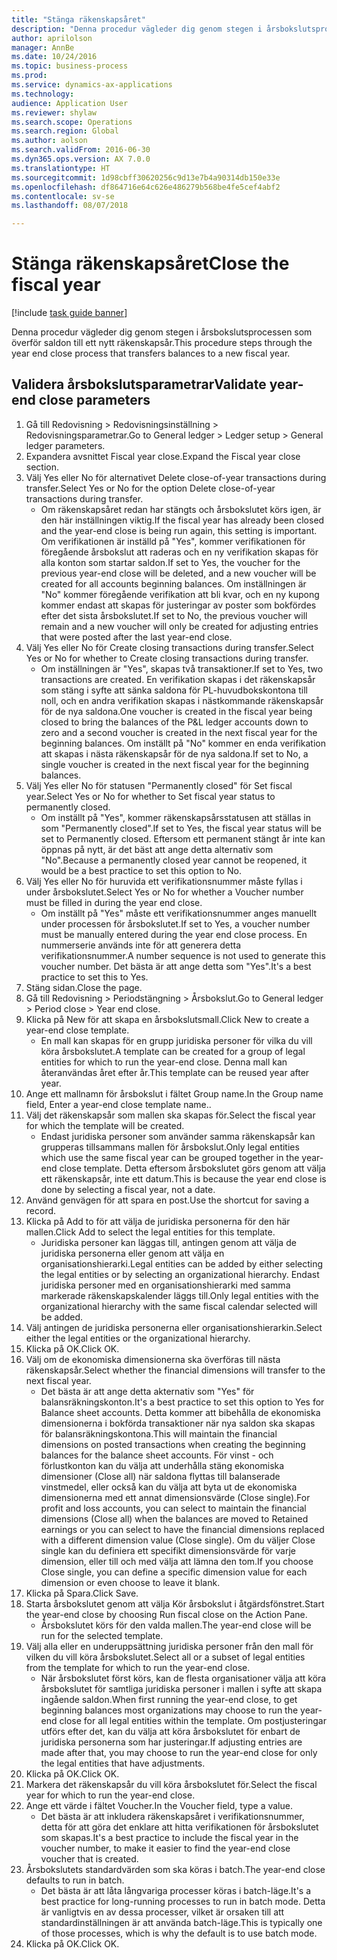 ```yaml
--- 
title: "Stänga räkenskapsåret"
description: "Denna procedur vägleder dig genom stegen i årsbokslutsprocessen som överför saldon till ett nytt räkenskapsår."
author: aprilolson
manager: AnnBe
ms.date: 10/24/2016
ms.topic: business-process
ms.prod: 
ms.service: dynamics-ax-applications
ms.technology: 
audience: Application User
ms.reviewer: shylaw
ms.search.scope: Operations
ms.search.region: Global
ms.author: aolson
ms.search.validFrom: 2016-06-30
ms.dyn365.ops.version: AX 7.0.0
ms.translationtype: HT
ms.sourcegitcommit: 1d98cbff30620256c9d13e7b4a90314db150e33e
ms.openlocfilehash: df864716e64c626e486279b568be4fe5cef4abf2
ms.contentlocale: sv-se
ms.lasthandoff: 08/07/2018

---
```

# <a name="close-the-fiscal-year"></a><span data-ttu-id="ab339-103">Stänga räkenskapsåret</span><span class="sxs-lookup"><span data-stu-id="ab339-103">Close the fiscal year</span></span>

[!include [task guide banner](../../includes/task-guide-banner.md)]

<span data-ttu-id="ab339-104">Denna procedur vägleder dig genom stegen i årsbokslutsprocessen som överför saldon till ett nytt räkenskapsår.</span><span class="sxs-lookup"><span data-stu-id="ab339-104">This procedure steps through the year end close process that transfers balances to a new fiscal year.</span></span>


## <a name="validate-year-end-close-parameters"></a><span data-ttu-id="ab339-105">Validera årsbokslutsparametrar</span><span class="sxs-lookup"><span data-stu-id="ab339-105">Validate year-end close parameters</span></span>
1. <span data-ttu-id="ab339-106">Gå till Redovisning > Redovisningsinställning > Redovisningsparametrar.</span><span class="sxs-lookup"><span data-stu-id="ab339-106">Go to General ledger > Ledger setup > General ledger parameters.</span></span>
2. <span data-ttu-id="ab339-107">Expandera avsnittet Fiscal year close.</span><span class="sxs-lookup"><span data-stu-id="ab339-107">Expand the Fiscal year close section.</span></span>
3. <span data-ttu-id="ab339-108">Välj Yes eller No för alternativet Delete close-of-year transactions during transfer.</span><span class="sxs-lookup"><span data-stu-id="ab339-108">Select Yes or No for the option Delete close-of-year transactions during transfer.</span></span>
    * <span data-ttu-id="ab339-109">Om räkenskapsåret redan har stängts och årsbokslutet körs igen, är den här inställningen viktig.</span><span class="sxs-lookup"><span data-stu-id="ab339-109">If the fiscal year has already been closed and the year-end close is being run again, this setting is important.</span></span> <span data-ttu-id="ab339-110">Om verifikationen är inställd på "Yes", kommer verifikationen för föregående årsbokslut att raderas och en ny verifikation skapas för alla konton som startar saldon.</span><span class="sxs-lookup"><span data-stu-id="ab339-110">If set to Yes, the voucher for the previous year-end close will be deleted, and a new voucher will be created for all accounts beginning balances.</span></span> <span data-ttu-id="ab339-111">Om inställningen är "No" kommer föregående verifikation att bli kvar, och en ny kupong kommer endast att skapas för justeringar av poster som bokfördes efter det sista årsbokslutet.</span><span class="sxs-lookup"><span data-stu-id="ab339-111">If set to No, the previous voucher will remain and a new voucher will only be created for adjusting entries that were posted after the last year-end close.</span></span>  
4. <span data-ttu-id="ab339-112">Välj Yes eller No för Create closing transactions during transfer.</span><span class="sxs-lookup"><span data-stu-id="ab339-112">Select Yes or No for whether to Create closing transactions during transfer.</span></span>
    * <span data-ttu-id="ab339-113">Om inställningen är "Yes", skapas två transaktioner.</span><span class="sxs-lookup"><span data-stu-id="ab339-113">If set to Yes, two transactions are created.</span></span> <span data-ttu-id="ab339-114">En verifikation skapas i det räkenskapsår som stäng i syfte att sänka saldona för PL-huvudbokskontona till noll, och en andra verifikation skapas i nästkommande räkenskapsår för de nya saldona.</span><span class="sxs-lookup"><span data-stu-id="ab339-114">One voucher is created in the fiscal year being closed to bring the balances of the P&L ledger accounts down to zero and a second voucher is created in the next fiscal year for the beginning balances.</span></span> <span data-ttu-id="ab339-115">Om inställt på "No" kommer en enda verifikation att skapas i nästa räkenskapsår för de nya saldona.</span><span class="sxs-lookup"><span data-stu-id="ab339-115">If set to No, a single voucher is created in the next fiscal year for the beginning balances.</span></span>  
5. <span data-ttu-id="ab339-116">Välj Yes eller No för statusen "Permanently closed" för Set fiscal year.</span><span class="sxs-lookup"><span data-stu-id="ab339-116">Select Yes or No for whether to Set fiscal year status to permanently closed.</span></span>
    * <span data-ttu-id="ab339-117">Om inställt på "Yes", kommer räkenskapsårsstatusen att ställas in som "Permanently closed".</span><span class="sxs-lookup"><span data-stu-id="ab339-117">If set to Yes, the fiscal year status will be set to Permanently closed.</span></span>  <span data-ttu-id="ab339-118">Eftersom ett permanent stängt år inte kan öppnas på nytt, är det bäst att ange detta alternativ som "No".</span><span class="sxs-lookup"><span data-stu-id="ab339-118">Because a permanently closed year cannot be reopened, it would be a best practice to set this option to No.</span></span>  
6. <span data-ttu-id="ab339-119">Välj Yes eller No för huruvida ett verifikationsnummer måste fyllas i under årsbokslutet.</span><span class="sxs-lookup"><span data-stu-id="ab339-119">Select Yes or No for whether a Voucher number must be filled in during the year end close.</span></span>
    * <span data-ttu-id="ab339-120">Om inställt på "Yes" måste ett verifikationsnummer anges manuellt under processen för årsbokslutet.</span><span class="sxs-lookup"><span data-stu-id="ab339-120">If set to Yes, a voucher number must be manually entered during the year end close process.</span></span> <span data-ttu-id="ab339-121">En nummerserie används inte för att generera detta verifikationsnummer.</span><span class="sxs-lookup"><span data-stu-id="ab339-121">A number sequence is not used to generate this voucher number.</span></span> <span data-ttu-id="ab339-122">Det bästa är att ange detta som "Yes".</span><span class="sxs-lookup"><span data-stu-id="ab339-122">It's a best practice to set this to Yes.</span></span>  
7. <span data-ttu-id="ab339-123">Stäng sidan.</span><span class="sxs-lookup"><span data-stu-id="ab339-123">Close the page.</span></span>
8. <span data-ttu-id="ab339-124">Gå till Redovisning > Periodstängning > Årsbokslut.</span><span class="sxs-lookup"><span data-stu-id="ab339-124">Go to General ledger > Period close > Year end close.</span></span>
9. <span data-ttu-id="ab339-125">Klicka på New för att skapa en årsbokslutsmall.</span><span class="sxs-lookup"><span data-stu-id="ab339-125">Click New to create a year-end close template.</span></span>
    * <span data-ttu-id="ab339-126">En mall kan skapas för en grupp juridiska personer för vilka du vill köra årsbokslutet.</span><span class="sxs-lookup"><span data-stu-id="ab339-126">A template can be created for a group of legal entities for which to run the year-end close.</span></span> <span data-ttu-id="ab339-127">Denna mall kan återanvändas året efter år.</span><span class="sxs-lookup"><span data-stu-id="ab339-127">This template can be reused year after year.</span></span>  
10. <span data-ttu-id="ab339-128">Ange ett mallnamn för årsbokslut i fältet Group name.</span><span class="sxs-lookup"><span data-stu-id="ab339-128">In the Group name field, Enter a year-end close template name..</span></span>
11. <span data-ttu-id="ab339-129">Välj det räkenskapsår som mallen ska skapas för.</span><span class="sxs-lookup"><span data-stu-id="ab339-129">Select the fiscal year for which the template will be created.</span></span>
    * <span data-ttu-id="ab339-130">Endast juridiska personer som använder samma räkenskapsår kan grupperas tillsammans mallen för årsbokslut.</span><span class="sxs-lookup"><span data-stu-id="ab339-130">Only legal entities which use the same fiscal year can be grouped together in the year-end close template.</span></span> <span data-ttu-id="ab339-131">Detta eftersom årsbokslutet görs genom att välja ett räkenskapsår, inte ett datum.</span><span class="sxs-lookup"><span data-stu-id="ab339-131">This is because the year end close is done by selecting a fiscal year, not a date.</span></span>  
12. <span data-ttu-id="ab339-132">Använd genvägen för att spara en post.</span><span class="sxs-lookup"><span data-stu-id="ab339-132">Use the shortcut for saving a record.</span></span>
13. <span data-ttu-id="ab339-133">Klicka på Add to för att välja de juridiska personerna för den här mallen.</span><span class="sxs-lookup"><span data-stu-id="ab339-133">Click Add to select the legal entities for this template.</span></span>
    * <span data-ttu-id="ab339-134">Juridiska personer kan läggas till, antingen genom att välja de juridiska personerna eller genom att välja en organisationshierarki.</span><span class="sxs-lookup"><span data-stu-id="ab339-134">Legal entities can be added by either selecting the legal entities or by selecting an organizational hierarchy.</span></span>  <span data-ttu-id="ab339-135">Endast juridiska personer med en organisationshierarki med samma markerade räkenskapskalender läggs till.</span><span class="sxs-lookup"><span data-stu-id="ab339-135">Only legal entities with the organizational hierarchy with the same fiscal calendar selected will be added.</span></span>  
14. <span data-ttu-id="ab339-136">Välj antingen de juridiska personerna eller organisationshierarkin.</span><span class="sxs-lookup"><span data-stu-id="ab339-136">Select either the legal entities or the organizational hierarchy.</span></span>
15. <span data-ttu-id="ab339-137">Klicka på OK.</span><span class="sxs-lookup"><span data-stu-id="ab339-137">Click OK.</span></span>
16. <span data-ttu-id="ab339-138">Välj om de ekonomiska dimensionerna ska överföras till nästa räkenskapsår.</span><span class="sxs-lookup"><span data-stu-id="ab339-138">Select whether the financial dimensions will transfer to the next fiscal year.</span></span>
    * <span data-ttu-id="ab339-139">Det bästa är att ange detta akternativ som "Yes" för balansräkningskonton.</span><span class="sxs-lookup"><span data-stu-id="ab339-139">It's a best practice to set this option to Yes for Balance sheet accounts.</span></span>  <span data-ttu-id="ab339-140">Detta kommer att bibehålla de ekonomiska dimensionerna i bokförda transaktioner när nya saldon ska skapas för balansräkningskontona.</span><span class="sxs-lookup"><span data-stu-id="ab339-140">This will maintain the financial dimensions on posted transactions when creating the beginning balances for the balance sheet accounts.</span></span>  <span data-ttu-id="ab339-141">För vinst - och förlustkonton kan du välja att underhålla stäng ekonomiska dimensioner (Close all) när saldona flyttas till balanserade vinstmedel, eller också kan du välja att byta ut de ekonomiska dimensionerna med ett annat dimensionsvärde (Close single).</span><span class="sxs-lookup"><span data-stu-id="ab339-141">For profit and loss accounts, you can select to maintain the financial dimensions (Close all) when the balances are moved to Retained earnings or you can select to have the financial dimensions replaced with a different dimension value (Close single).</span></span> <span data-ttu-id="ab339-142">Om du väljer Close single kan du definiera ett specifikt dimensionsvärde för varje dimension, eller till och med välja att lämna den tom.</span><span class="sxs-lookup"><span data-stu-id="ab339-142">If you choose Close single, you can define a specific dimension value for each dimension or even choose to leave it blank.</span></span>  
17. <span data-ttu-id="ab339-143">Klicka på Spara.</span><span class="sxs-lookup"><span data-stu-id="ab339-143">Click Save.</span></span>
18. <span data-ttu-id="ab339-144">Starta årsbokslutet genom att välja Kör årsbokslut i åtgärdsfönstret.</span><span class="sxs-lookup"><span data-stu-id="ab339-144">Start the year-end close by choosing Run fiscal close on the Action Pane.</span></span>
    * <span data-ttu-id="ab339-145">Årsbokslutet körs för den valda mallen.</span><span class="sxs-lookup"><span data-stu-id="ab339-145">The year-end close will be run for the selected template.</span></span>  
19. <span data-ttu-id="ab339-146">Välj alla eller en underuppsättning juridiska personer från den mall för vilken du vill köra årsbokslutet.</span><span class="sxs-lookup"><span data-stu-id="ab339-146">Select all or a subset of legal entities from the template for which to run the year-end close.</span></span>
    * <span data-ttu-id="ab339-147">När årsbokslutet först körs, kan de flesta organisationer välja att köra årsbokslutet för samtliga juridiska personer i mallen i syfte att skapa ingående saldon.</span><span class="sxs-lookup"><span data-stu-id="ab339-147">When first running the year-end close, to get beginning balances most organizations may choose to run the year-end close for all legal entities within the template.</span></span> <span data-ttu-id="ab339-148">Om postjusteringar utförs efter det, kan du välja att köra årsbokslutet för enbart de juridiska personerna som har justeringar.</span><span class="sxs-lookup"><span data-stu-id="ab339-148">If adjusting entries are made after that, you may choose to run the year-end close for only the legal entities that have adjustments.</span></span>  
20. <span data-ttu-id="ab339-149">Klicka på OK.</span><span class="sxs-lookup"><span data-stu-id="ab339-149">Click OK.</span></span>
21. <span data-ttu-id="ab339-150">Markera det räkenskapsår du vill köra årsbokslutet för.</span><span class="sxs-lookup"><span data-stu-id="ab339-150">Select the fiscal year for which to run the year-end close.</span></span>
22. <span data-ttu-id="ab339-151">Ange ett värde i fältet Voucher.</span><span class="sxs-lookup"><span data-stu-id="ab339-151">In the Voucher field, type a value.</span></span>
    * <span data-ttu-id="ab339-152">Det bästa är att inkludera räkenskapsåret i verifikationsnummer, detta för att göra det enklare att hitta verifikationen för årsbokslutet som skapas.</span><span class="sxs-lookup"><span data-stu-id="ab339-152">It's a best practice to include the fiscal year in the voucher number, to make it easier to find the year-end close voucher that is created.</span></span>  
23. <span data-ttu-id="ab339-153">Årsbokslutets standardvärden som ska köras i batch.</span><span class="sxs-lookup"><span data-stu-id="ab339-153">The year-end close defaults to run in batch.</span></span>
    * <span data-ttu-id="ab339-154">Det bästa är att låta långvariga processer köras i batch-läge.</span><span class="sxs-lookup"><span data-stu-id="ab339-154">It's a best practice for long-running processes to run in batch mode.</span></span> <span data-ttu-id="ab339-155">Detta är vanligtvis en av dessa processer, vilket är orsaken till att standardinställningen är att använda batch-läge.</span><span class="sxs-lookup"><span data-stu-id="ab339-155">This is typically one of those processes, which is why the default is to use batch mode.</span></span>  
24. <span data-ttu-id="ab339-156">Klicka på OK.</span><span class="sxs-lookup"><span data-stu-id="ab339-156">Click OK.</span></span>


